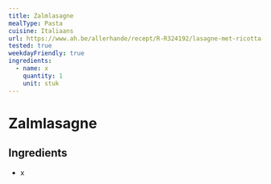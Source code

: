 ```yaml
---
title: Zalmlasagne
mealType: Pasta
cuisine: Italiaans
url: https://www.ah.be/allerhande/recept/R-R324192/lasagne-met-ricotta-spinazie-en-gerookte-zalm
tested: true
weekdayFriendly: true
ingredients:
  - name: x
    quantity: 1
    unit: stuk
---
```


# Zalmlasagne

## Ingredients
- x